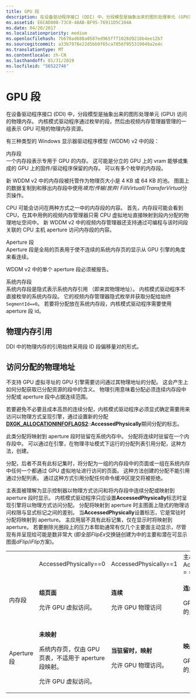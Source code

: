 ```yaml
---
title: GPU 段
description: 在设备驱动程序接口 (DDI) 中，分段模型是抽象出来的图形处理单元 (GPU) 访问的物理内存。
ms.assetid: E6CAD808-73C0-48AB-BF95-76911D5C104A
ms.date: 04/20/2017
ms.localizationpriority: medium
ms.openlocfilehash: 7b678ad688a0587ed965fff1028d9218b4ee12b7
ms.sourcegitcommit: a33b7978e22d5bb9f65ca7056f955319049a2e4c
ms.translationtype: MT
ms.contentlocale: zh-CN
ms.lasthandoff: 01/31/2019
ms.locfileid: "56522746"
---
```

# <a name="gpu-segments"></a>GPU 段


在设备驱动程序接口 (DDI) 中，分段模型是抽象出来的图形处理单元 (GPU) 访问的物理内存。 内核模式驱动程序通过枚举的段，然后由视频内存管理器管理的一组表示 GPU 可用的物理内存资源。

有三种类型的 Windows 显示器驱动程序模型 (WDDM) v2 中的段：

<span id="Memory_Segment"></span><span id="memory_segment"></span><span id="MEMORY_SEGMENT"></span>内存段  
一个内存段表示专用于 GPU 的内存。 这可能是分立的 GPU 上的 vram 能够或集成的 GPU 上的固件/驱动程序保留的内存。 可以有多个枚举的内存段。

新 WDDM v2 中的内存段被托管作为物理页大小是 4 KB 或 64 KB 的池。 图面上的数据复制到和移出内存段中使用*填充*/*传输*/*放弃*/ *FillVirtuall*/*TransferVirtual*分页操作。

CPU 可能会访问在两种方式之一中的内存段的内容。 首先，内存段可能会看到 CPU，在其中用例的视频内存管理器只需 CPU 虚拟地址直接映射到段内分配的物理地址空间中。 新 WDDM v2 中的视频内存管理器还支持通过可编程与该时间段关联的 CPU 主机 aperture 访问内存段的内容。

<span id="Aperture__Segment"></span><span id="aperture__segment"></span><span id="APERTURE__SEGMENT"></span>Aperture 段  
Aperture 段是全局的页表用于使不连续的系统内存页的显示从 GPU 引擎的角度来看连续。

WDDM v2 中的单个 aperture 段必须被报告。

<span id="System_Memory_Segment"></span><span id="system_memory_segment"></span><span id="SYSTEM_MEMORY_SEGMENT"></span>系统内存段  
系统内存段是隐式表示系统内存引用 （即来宾物理地址）。 内核模式驱动程序不直接枚举的系统内存段。 它的视频内存管理器隐式枚举并获取分配给始终`SegmentId==0`。 若要将分配放在系统内存段，内核模式驱动程序需要使用 aperture 段 id。

## <a name="span-idphysicalmemoryreferencespanspan-idphysicalmemoryreferencespanspan-idphysicalmemoryreferencespanphysical-memory-reference"></a><span id="Physical_memory_reference"></span><span id="physical_memory_reference"></span><span id="PHYSICAL_MEMORY_REFERENCE"></span>物理内存引用


DDI 中的物理内存的引用始终采用段 ID 段偏移量对的形式。

## <a name="span-idaccessingallocationsbyphysicaladdressspanspan-idaccessingallocationsbyphysicaladdressspanspan-idaccessingallocationsbyphysicaladdressspanaccessing-allocations-by-physical-address"></a><span id="Accessing_allocations_by_physical_address"></span><span id="accessing_allocations_by_physical_address"></span><span id="ACCESSING_ALLOCATIONS_BY_PHYSICAL_ADDRESS"></span>访问分配的物理地址


不支持 GPU 虚拟寻址的 GPU 引擎需要访问通过其物理地址的分配。 这会产生上如何分配获取已分配资源的段中的含义。 物理引用意味着分配必须连续内存段中分配或 aperture 段中占据连续范围。

若要避免不必要且成本高昂的连续分配，内核模式驱动程序必须显式确定需要用来访问以物理方式呈现引擎，通过设置新的分配[ **DXGK\_ALLOCATIONINFOFLAGS2**](https://msdn.microsoft.com/library/windows/hardware/ff560970)::**AccessedPhysically**期间分配的标志。

此类分配将映射到 aperture 段时驻留在系统内存中。 分配将连续时驻留在一个内存段中。 可以通过在引擎，在物理寻址模式下运行的分配列表引用分配，这种方法，创建。

分配，后者不具有此标记集时，将分配为一组的内存段中的页面或一组在系统内存中任何一个都通过 GPU 虚拟地址进行访问的页面。 这种方法创建的分配不能引用通过分配列表。 通过这种方式引用分配任何命令缓冲区提交将被拒绝。

主表面被理解为显示控制器以物理方式访问和将内存段中连续分配或映射到 aperture 段时显示。 内核模式驱动程序只应设置**AccessedPhysically**标志时呈现引擎将以物理方式访问分配。 分配将映射到 aperture 时主图面上隐式的物理访问权限与显式标记之间的差别。 当**AccessedPhysically**设置标志，它是常驻时分配将映射到 aperture。 主应用层不具有此标记集，仅在显示时将映射到 aperture。 若要删除光圈段上的压力本帮助通常有仅几个主要面主动显示，尽管现有并呈现给可能是数非常大 (即全部*FlipEx*交换链创建为中的主要和潜在可显示图面*dFlip*/*iFlip*方案)。

<table>
<colgroup>
<col width="25%" />
<col width="25%" />
<col width="25%" />
<col width="25%" />
</colgroup>
<tbody>
<tr class="odd">
<td align="left"></td>
<td align="left">AccessedPhysically==0</td>
<td align="left">AccessedPhysically==1</td>
<td align="left">主&amp; &amp; AccessedPhysically = = 0</td>
</tr>
<tr class="even">
<td align="left">内存段</td>
<td align="left"><p><strong>组页面</strong></p>
<p>允许 GPU 虚拟访问。</p></td>
<td align="left"><p><strong>连续</strong></p>
<p>允许 GPU 物理访问</p></td>
<td align="left"><p><strong>连续</strong></p>
<p>GPU 虚拟访问所允许的呈现引擎。</p></td>
</tr>
<tr class="odd">
<td align="left">Aperture 段</td>
<td align="left"><p><strong>未映射</strong></p>
<p>系统内存页，仅由 GPU 页表，不适用于 aperture 段映射。</p>
<p>允许 GPU 虚拟访问。</p></td>
<td align="left"><p><strong>当驻留时，映射</strong></p>
<p>允许 GPU 物理访问。</p></td>
<td align="left"><p><strong>映射时显示</strong></p>
<p>GPU 虚拟访问所允许的呈现引擎。</p></td>
</tr>
</tbody>
</table>

 

 

 





